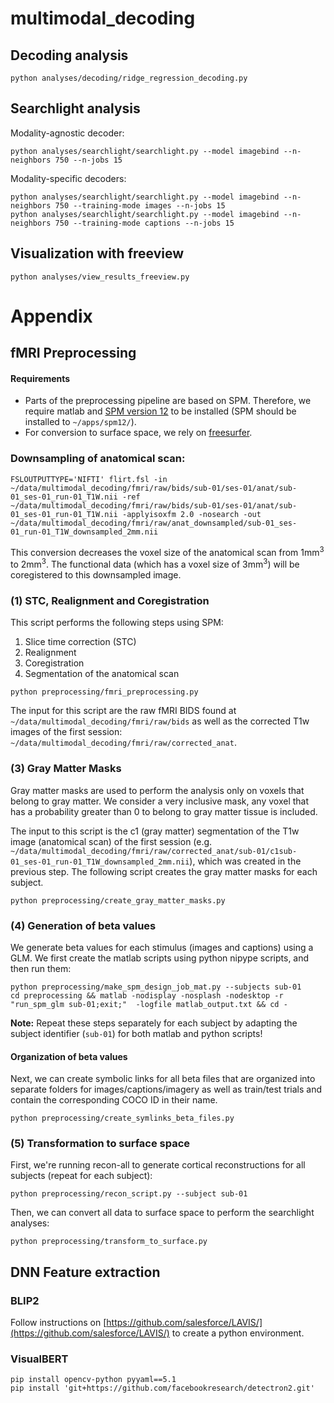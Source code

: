 # multimodal_decoding

## Decoding analysis
```
python analyses/decoding/ridge_regression_decoding.py
```


## Searchlight analysis

Modality-agnostic decoder:
```
python analyses/searchlight/searchlight.py --model imagebind --n-neighbors 750 --n-jobs 15

```
Modality-specific decoders:
```
python analyses/searchlight/searchlight.py --model imagebind --n-neighbors 750 --training-mode images --n-jobs 15
python analyses/searchlight/searchlight.py --model imagebind --n-neighbors 750 --training-mode captions --n-jobs 15
```
## Visualization with freeview


```
python analyses/view_results_freeview.py 
```


# Appendix 

## fMRI Preprocessing

#### Requirements

- Parts of the preprocessing pipeline are based on SPM. Therefore, we require matlab and
[SPM version 12](https://www.fil.ion.ucl.ac.uk/spm/software/spm12/) to be installed
(SPM should be installed to `~/apps/spm12/`).
- For conversion to surface space, we rely on [freesurfer](https://surfer.nmr.mgh.harvard.edu/fswiki/DownloadAndInstall).


### Downsampling of anatomical scan:
```
FSLOUTPUTTYPE='NIFTI' flirt.fsl -in ~/data/multimodal_decoding/fmri/raw/bids/sub-01/ses-01/anat/sub-01_ses-01_run-01_T1W.nii -ref ~/data/multimodal_decoding/fmri/raw/bids/sub-01/ses-01/anat/sub-01_ses-01_run-01_T1W.nii -applyisoxfm 2.0 -nosearch -out ~/data/multimodal_decoding/fmri/raw/anat_downsampled/sub-01_ses-01_run-01_T1W_downsampled_2mm.nii
```

This conversion decreases the voxel size of the anatomical scan from 1mm<sup>3</sup> to 2mm<sup>3</sup>. The functional
data (which has a voxel size of 3mm<sup>3</sup>) will be coregistered to this downsampled image. 


### (1) STC, Realignment and Coregistration

This script performs the following steps using SPM: 
1. Slice time correction (STC)
2. Realignment
3. Coregistration
4. Segmentation of the anatomical scan

```
python preprocessing/fmri_preprocessing.py
```

The input for this script are the raw fMRI BIDS found at `~/data/multimodal_decoding/fmri/raw/bids` as well as 
the corrected T1w images of the first session: `~/data/multimodal_decoding/fmri/raw/corrected_anat`.



### (3) Gray Matter Masks

Gray matter masks are used to perform the analysis only on voxels that belong to gray matter.
We consider a very inclusive mask, any voxel that has a probability greater than 0 to belong to gray matter tissue is
included. 

The input to this script is the c1 (gray matter) segmentation of the T1w image (anatomical scan) of the first session
(e.g. `~/data/multimodal_decoding/fmri/raw/corrected_anat/sub-01/c1sub-01_ses-01_run-01_T1W_downsampled_2mm.nii`), which
was created in the previous step.
The following script creates the gray matter masks for each subject.
```
python preprocessing/create_gray_matter_masks.py
```

### (4) Generation of beta values

We generate beta values for each stimulus (images and captions) using a GLM.
We first create the matlab scripts using python nipype scripts, and then run them:

```
python preprocessing/make_spm_design_job_mat.py --subjects sub-01
cd preprocessing && matlab -nodisplay -nosplash -nodesktop -r "run_spm_glm sub-01;exit;"  -logfile matlab_output.txt && cd -
```

__Note:__ Repeat these steps separately for each subject by adapting the subject identifier (`sub-01`) for both matlab
and python scripts!

#### Organization of beta values
Next, we can create symbolic links for all beta files that are organized into separate folders for
images/captions/imagery as well as train/test trials and contain the corresponding COCO ID in their name.

```
python preprocessing/create_symlinks_beta_files.py
```


### (5) Transformation to surface space

First, we're running recon-all to generate cortical reconstructions for all subjects (repeat for each subject):
```
python preprocessing/recon_script.py --subject sub-01
```

Then, we can convert all data to surface space to perform the searchlight analyses:

```
python preprocessing/transform_to_surface.py
```


## DNN Feature extraction 

### BLIP2

Follow instructions on [https://github.com/salesforce/LAVIS/](https://github.com/salesforce/LAVIS/) to create a python
environment.

### VisualBERT

```
pip install opencv-python pyyaml==5.1
pip install 'git+https://github.com/facebookresearch/detectron2.git'
```